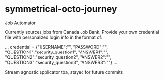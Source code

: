 # symmetrical-octo-journey
Job Automator

Currently sources jobs from Canada Job Bank.
Provide your own credential file with personalized login info in the format of:

...
  	credential = {"USERNAME":"",
	  	"PASSWORD":"",
	  	"QUESTION1":"security_question1",
	  	"ANSWER1":"",
	  	"QUESTION2":"security_question2",
	  	"ANSWER2":"",
	  	"QUESTION3":"security_question3",
	  	"ANSWER3":""}
...
    
Stream agnostic applicator tba, stayed for future commits.
